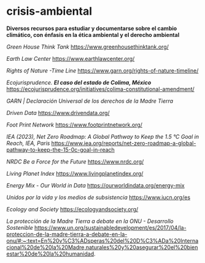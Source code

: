 # crisis-ambiental
**Diversos recursos para estudiar y documentarse sobre el cambio climático, con énfasis en la ética ambiental y el derecho ambiental**

*Green House Think Tank*
https://www.greenhousethinktank.org/

*Earth Law Center*
https://www.earthlawcenter.org/

*Rights of Nature -Time Line*
https://www.garn.org/rights-of-nature-timeline/

*Ecojurisprudence. **El caso del estado de Colima, México***
https://ecojurisprudence.org/initiatives/colima-constitutional-amendment/

*GARN | Declaración Universal de los derechos de la Madre Tierra*

*Driven Data*
https://www.drivendata.org/

*Foot Print Network*
https://www.footprintnetwork.org/

*IEA (2023), Net Zero Roadmap: A Global Pathway to Keep the 1.5 °C Goal in Reach, IEA, Paris*
https://www.iea.org/reports/net-zero-roadmap-a-global-pathway-to-keep-the-15-0c-goal-in-reach

*NRDC Be a Force for the Future*
https://www.nrdc.org/

*Living Planet Index*
https://www.livingplanetindex.org/

*Energy Mix - Our World in Data*
https://ourworldindata.org/energy-mix

*Unidos por la vida y los medios de subsistencia*
https://www.iucn.org/es

*Ecology and Society*
https://ecologyandsociety.org/

*La protección de la Madre Tierra a debate en la ONU - Desarrollo Sostenible* 
https://www.un.org/sustainabledevelopment/es/2017/04/la-proteccion-de-la-madre-tierra-a-debate-en-la-onu/#:~:text=En%20v%C3%ADsperas%20del%20D%C3%ADa%20Internacional%20de%20la%20Madre,naturales%20y%20asegurar%20el%20bienestar%20de%20la%20humanidad.


